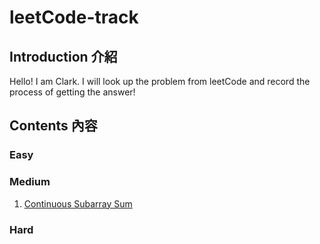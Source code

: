 leetCode-track
======
Introduction 介紹
------
Hello! I am Clark. I will look up the problem from leetCode and record the process of getting the answer!

Contents 內容
------
### Easy

### Medium

1. [Continuous Subarray Sum](https://github.com/ms314006/leetCode-track/tree/master/Medium/Continuous%20Subarray%20Sum)

### Hard